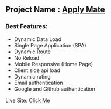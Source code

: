 
## Project Name : [__Apply Mate__](https://apply-mate.netlify.app/)

### Best Features: 

- Dynamic Data Load
- Single Page Application (SPA)
- Dynamic Route
- No Reload
- Mobile Responsive (Home Page)
- Client side api load
- Dynamic rating 
- Email authentication
- Google and Github authentication 

<span>Live Site: </span> [Click Me](https://apply-mate.netlify.app/)




